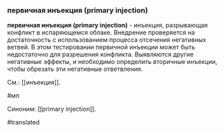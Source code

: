 ### первичная инъекция (primary injection)

**первичная инъекция (primary injection)** - инъекция, разрывающая конфликт в испаряющемся облаке. Внедрение проверяется на достаточность с использованием процесса отсечения негативных ветвей. В этом тестировании первичной инъекции может быть недостаточно для разрешения конфликта. Выявляются другие негативные эффекты, и необходимо определить вторичные инъекции, чтобы обрезать эти негативные ответвления.

См.: [[инъекция]].

#мп

Синоним: [[primary injection]].

#translated
